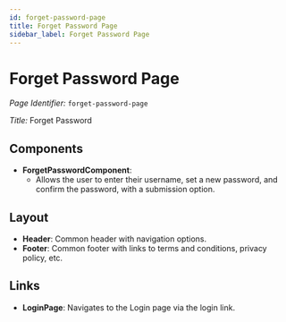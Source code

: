 ```yaml
---
id: forget-password-page
title: Forget Password Page
sidebar_label: Forget Password Page
---
```


# Forget Password Page

*Page Identifier:* `forget-password-page`

*Title:* Forget Password

## Components
- **ForgetPasswordComponent**: 
  - Allows the user to enter their username, set a new password, and confirm the password, with a submission option.

## Layout
- **Header**: Common header with navigation options.
- **Footer**: Common footer with links to terms and conditions, privacy policy, etc.

## Links
- **LoginPage**: Navigates to the Login page via the login link.

